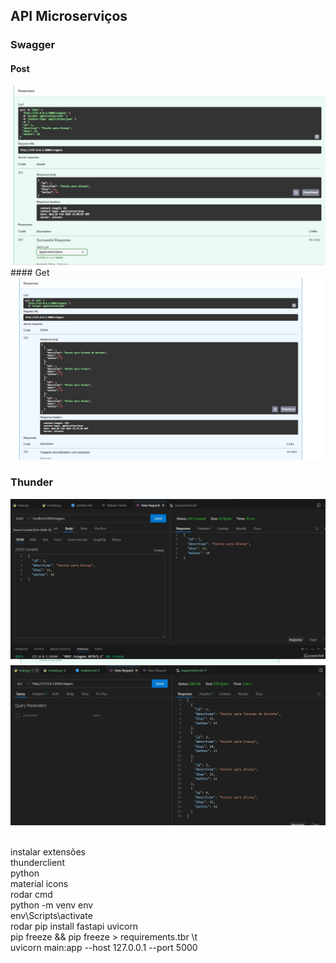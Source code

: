 ## API Microserviços

### Swagger

#### Post
<img src="imagem_post.jpg">
#### Get
<img src="imagem_get.jpg">

### Thunder
<img src="thunder_post.jpg">
<img src="thunder_get.jpg">




<br>instalar extensões
<br>thunderclient
<br>python
<br>material icons
<br>rodar cmd
<br>python -m venv env
<br>env\Scripts\activate
<br>rodar pip install fastapi uvicorn
<br>pip freeze && pip freeze > requirements.tbr \t
<br>uvicorn main:app --host 127.0.0.1 --port 5000

